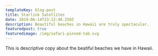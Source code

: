 ```yaml
---
templateKey: blog-post
title: Starlink Satellites
date: 2019-06-14T23:12:48.250Z
description: Beautiful beaches in Hawaii are truly spectacular.
featuredpost: true
featuredimage: /img/safari-pinned-tab.svg
---
```


This is descriptive copy about the beatiful beaches we have in Hawaii.
